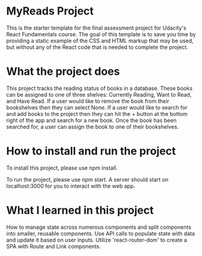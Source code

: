 # MyReads Project

This is the starter template for the final assessment project for Udacity's React Fundamentals course. The goal of this template is to save you time by providing a static example of the CSS and HTML markup that may be used, but without any of the React code that is needed to complete the project.


# What the project does

This project tracks the reading status of books in a database. These books can be assigned to one of three shelves: Currently Reading, Want to Read, and Have Read. If a user would like to remove the book from their bookshelves then they can select None. If a user would like to search for and add books to the project then they can hit the + button at the bottom right of the app and search for a new book. Once the book has been searched for, a user can assign the book to one of their bookshelves.


# How to install and run the project

To install this project, please use npm install.

To run the project, please use npm start. A server should start on localhost:3000 for you to interact with the web app.

# What I learned in this project

How to manage state across numerous components and split components into smaller, reusable components.
Use API calls to populate state with data and update it based on user inputs.
Utilize 'react-router-dom' to create a SPA with Route and Link components.